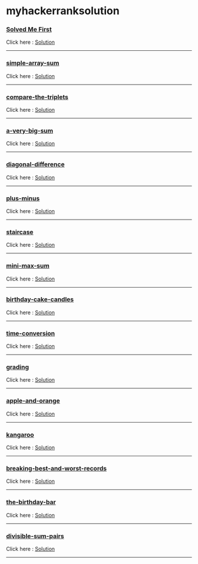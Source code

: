 # myhackerranksolution

### <a href="https://www.hackerrank.com/challenges/solve-me-first/problem?isFullScreen=true" target="_blank" alt="solved me first">Solved Me First</a><br/>
<span>Click here : </span><a href="https://user-images.githubusercontent.com/101567054/210952010-bb5e758a-7eb6-41d3-b42b-841d5f084f81.png">Solution</a>
<hr/>

### <a href="https://www.hackerrank.com/challenges/simple-array-sum/problem?isFullScreen=true" target="_blank" alt="simple-array-sum">simple-array-sum</a><br/>
<span>Click here : </span><a href="https://user-images.githubusercontent.com/101567054/210952416-f252d80c-8366-4ccc-beb7-090267a7ebe9.png">Solution</a>
<hr/>

### <a href="https://www.hackerrank.com/challenges/compare-the-triplets/problem?isFullScreen=true" target="_blank" alt="compare-the-triplets">compare-the-triplets</a><br/>
<span>Click here : </span><a href="https://user-images.githubusercontent.com/101567054/210953426-c6201458-7321-4eea-9534-54d0b999b81e.png">Solution</a>
<hr/>

### <a href="https://www.hackerrank.com/challenges/a-very-big-sum/problem?isFullScreen=true" target="_blank" alt="a-very-big-sum">a-very-big-sum</a><br/>
<span>Click here : </span><a href="https://user-images.githubusercontent.com/101567054/210955362-0c323865-5e0e-4cf0-8204-51a17bfca3d4.png">Solution</a>
<hr/>

### <a href="https://www.hackerrank.com/challenges/diagonal-difference/problem?isFullScreen=true" target="_blank" alt="diagonal-difference">diagonal-difference</a><br/>
<span>Click here : </span><a href="https://user-images.githubusercontent.com/101567054/210955879-52b05318-7686-4e06-a2df-4ff1c67623ed.png">Solution</a>
<hr/>

### <a href="https://www.hackerrank.com/challenges/plus-minus/problem?isFullScreen=true" target="_blank" alt="plus-minus">plus-minus</a><br/>
<span>Click here : </span><a href="https://user-images.githubusercontent.com/101567054/210956486-730a516f-4ae9-46d2-b7af-0ff8d08f7279.png">Solution</a>
<hr/>

### <a href="https://www.hackerrank.com/challenges/staircase/problem?isFullScreen=true" target="_blank" alt="staircase">staircase</a><br/>
<span>Click here : </span><a href="https://user-images.githubusercontent.com/101567054/210957009-50a60fb1-9527-4b16-ac49-e52179c5a57e.png">Solution</a>
<hr/>

### <a href="https://www.hackerrank.com/challenges/mini-max-sum/problem?isFullScreen=true" target="_blank" alt="mini-max-sum">mini-max-sum</a><br/>
<span>Click here : </span><a href="https://user-images.githubusercontent.com/101567054/210957422-1f6aa403-4924-4a07-a2f3-8531df1af969.png">Solution</a>
<hr/>

### <a href="https://www.hackerrank.com/challenges/birthday-cake-candles/problem?isFullScreen=true" target="_blank" alt="birthday-cake-candles">birthday-cake-candles</a><br/>
<span>Click here : </span><a href="https://user-images.githubusercontent.com/101567054/210957844-1850fe68-1f31-4c77-a568-b63da31bc090.png">Solution</a>
<hr/>

### <a href="https://www.hackerrank.com/challenges/time-conversion/problem?isFullScreen=true" target="_blank" alt="time-conversion">time-conversion</a><br/>
<span>Click here : </span><a href="https://user-images.githubusercontent.com/101567054/210958212-41aaca05-c71a-43e3-b26b-3f795d68af6f.png">Solution</a>
<hr/>

### <a href="https://www.hackerrank.com/challenges/grading/problem?isFullScreen=true" target="_blank" alt="grading">grading</a><br/>
<span>Click here : </span><a href="https://user-images.githubusercontent.com/101567054/210958551-c345ba80-7e00-4bd7-bdb4-918895f3bee5.png">Solution</a>
<hr/>


### <a href="https://www.hackerrank.com/challenges/apple-and-orange/problem?isFullScreen=true" target="_blank" alt="apple-and-orange">apple-and-orange</a><br/>
<span>Click here : </span><a href="https://user-images.githubusercontent.com/101567054/210958883-4c287ffa-ebdc-4cf5-ab83-d21be4fcb748.png">Solution</a>
<hr/>

### <a href="https://www.hackerrank.com/challenges/kangaroo/problem?isFullScreen=true" target="_blank" alt="kangaroo">kangaroo</a><br/>
<span>Click here : </span><a href="https://user-images.githubusercontent.com/101567054/210959365-03f48481-01b8-42fb-8dba-2d6f4b670049.png">Solution</a>
<hr/>

### <a href="https://www.hackerrank.com/challenges/breaking-best-and-worst-records/problem?isFullScreen=true" target="_blank" alt="breaking-best-and-worst-records">breaking-best-and-worst-records</a><br/>
<span>Click here : </span><a href="https://user-images.githubusercontent.com/101567054/210959874-ca57f09e-301a-45d9-ab1b-dff2072ca9b9.png">Solution</a>
<hr/>

### <a href="https://www.hackerrank.com/challenges/the-birthday-bar/problem?isFullScreen=true" target="_blank" alt="the-birthday-bar">the-birthday-bar</a><br/>
<span>Click here : </span><a href="https://user-images.githubusercontent.com/101567054/210960319-bf2fe8b0-d106-418f-958d-904f891f4c3a.png">Solution</a>
<hr/>


### <a href="https://www.hackerrank.com/challenges/divisible-sum-pairs/problem?isFullScreen=true" target="_blank" alt="divisible-sum-pairs">divisible-sum-pairs</a><br/>
<span>Click here : </span><a href="https://user-images.githubusercontent.com/101567054/210999767-8f33dfa1-be49-459f-b378-8cf37aee512d.png">Solution</a>
<hr/>


